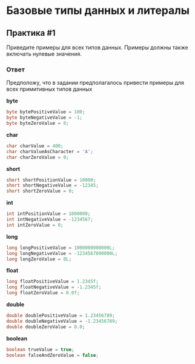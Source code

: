 # Базовые типы данных и литералы

## Практика #1

Приведите примеры для всех типов данных. Примеры должны также включать нулевые значения.

### Ответ

Предположу, что в задании предполагалось привести примеры для всех примитивных типов данных  

**byte**
```java
byte bytePositiveValue = 100;
byte byteNegativeValue = -1;
byte byteZeroValue = 0;
```

**char**
```java
char charValue = 400;
char charValueAsCharacter = 'A';
char charZeroValue = 0;
```

**short**
```java
short shortPositionValue = 10000;
short shortNegativeValue = -12345;
short shortZeroValue = 0;
```

**int**

```java
int intPositionValue = 1000000;
int intNegativeValue = -1234567;
int intZeroValue = 0;
```

**long**
```java
long longPositiveValue = 1000000000000L;
long longNegativeValue = -1234567890000L;
long longZeroValue = 0L;
```

**float**
```java
long floatPositiveValue = 1.2345f;
long floatNegativeValue = -1.2345f;
long floatZeroValue = 0.0f;
```

**double**
```java
double doublePositiveValue = 1.23456789;
double doubleNegativeValue = -1.23456789;
double doubleZeroValue = 0.0;
```

**boolean**
```java
boolean trueValue = true;
boolean falseAndZeroValue = false;
```